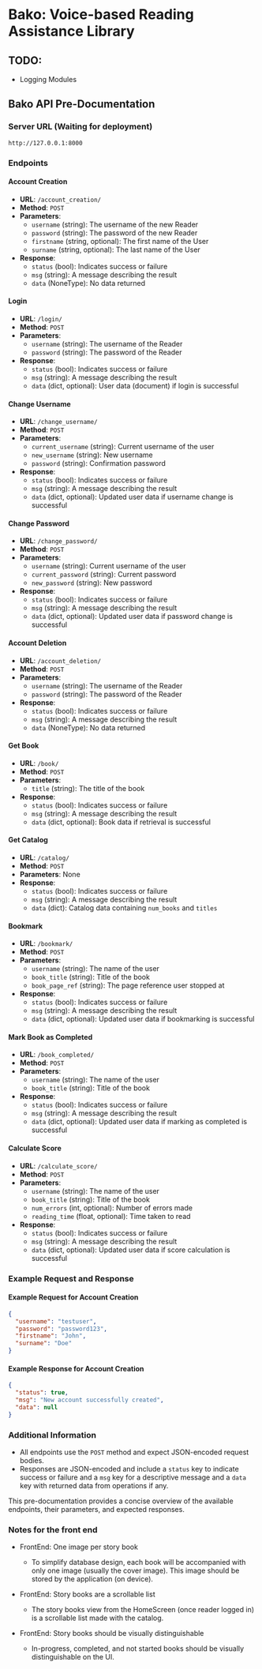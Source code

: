 # Bako: Voice-based Reading Assistance Library

## TODO:
- Logging Modules

## Bako API Pre-Documentation

### Server URL (Waiting for deployment)

```
http://127.0.0.1:8000
```

### Endpoints

#### Account Creation

- **URL**: `/account_creation/`
- **Method**: `POST`
- **Parameters**:
  - `username` (string): The username of the new Reader
  - `password` (string): The password of the new Reader
  - `firstname` (string, optional): The first name of the User
  - `surname` (string, optional): The last name of the User
- **Response**:
  - `status` (bool): Indicates success or failure
  - `msg` (string): A message describing the result
  - `data` (NoneType): No data returned

#### Login

- **URL**: `/login/`
- **Method**: `POST`
- **Parameters**:
  - `username` (string): The username of the Reader
  - `password` (string): The password of the Reader
- **Response**:
  - `status` (bool): Indicates success or failure
  - `msg` (string): A message describing the result
  - `data` (dict, optional): User data (document) if login is successful

#### Change Username

- **URL**: `/change_username/`
- **Method**: `POST`
- **Parameters**:
  - `current_username` (string): Current username of the user
  - `new_username` (string): New username
  - `password` (string): Confirmation password
- **Response**:
  - `status` (bool): Indicates success or failure
  - `msg` (string): A message describing the result
  - `data` (dict, optional): Updated user data if username change is successful

#### Change Password

- **URL**: `/change_password/`
- **Method**: `POST`
- **Parameters**:
  - `username` (string): Current username of the user
  - `current_password` (string): Current password
  - `new_password` (string): New password
- **Response**:
  - `status` (bool): Indicates success or failure
  - `msg` (string): A message describing the result
  - `data` (dict, optional): Updated user data if password change is successful

#### Account Deletion

- **URL**: `/account_deletion/`
- **Method**: `POST`
- **Parameters**:
  - `username` (string): The username of the Reader
  - `password` (string): The password of the Reader
- **Response**:
  - `status` (bool): Indicates success or failure
  - `msg` (string): A message describing the result
  - `data` (NoneType): No data returned

#### Get Book

- **URL**: `/book/`
- **Method**: `POST`
- **Parameters**:
  - `title` (string): The title of the book
- **Response**:
  - `status` (bool): Indicates success or failure
  - `msg` (string): A message describing the result
  - `data` (dict, optional): Book data if retrieval is successful

#### Get Catalog

- **URL**: `/catalog/`
- **Method**: `POST`
- **Parameters**: None
- **Response**:
  - `status` (bool): Indicates success or failure
  - `msg` (string): A message describing the result
  - `data` (dict): Catalog data containing `num_books` and `titles`

#### Bookmark

- **URL**: `/bookmark/`
- **Method**: `POST`
- **Parameters**:
  - `username` (string): The name of the user
  - `book_title` (string): Title of the book
  - `book_page_ref` (string): The page reference user stopped at
- **Response**:
  - `status` (bool): Indicates success or failure
  - `msg` (string): A message describing the result
  - `data` (dict, optional): Updated user data if bookmarking is successful

#### Mark Book as Completed

- **URL**: `/book_completed/`
- **Method**: `POST`
- **Parameters**:
  - `username` (string): The name of the user
  - `book_title` (string): Title of the book
- **Response**:
  - `status` (bool): Indicates success or failure
  - `msg` (string): A message describing the result
  - `data` (dict, optional): Updated user data if marking as completed is successful

#### Calculate Score

- **URL**: `/calculate_score/`
- **Method**: `POST`
- **Parameters**:
  - `username` (string): The name of the user
  - `book_title` (string): Title of the book
  - `num_errors` (int, optional): Number of errors made
  - `reading_time` (float, optional): Time taken to read
- **Response**:
  - `status` (bool): Indicates success or failure
  - `msg` (string): A message describing the result
  - `data` (dict, optional): Updated user data if score calculation is successful

### Example Request and Response

#### Example Request for Account Creation

```json
{
  "username": "testuser",
  "password": "password123",
  "firstname": "John",
  "surname": "Doe"
}
```

#### Example Response for Account Creation

```json
{
  "status": true,
  "msg": "New account successfully created",
  "data": null
}
```

### Additional Information

- All endpoints use the `POST` method and expect JSON-encoded request bodies.
- Responses are JSON-encoded and include a `status` key to indicate success or failure and a `msg` key for a descriptive message and a `data` key with returned data from operations if any.

This pre-documentation provides a concise overview of the available endpoints, their parameters, and expected responses. 

### Notes for the front end

- FrontEnd: One image per story book
  - To simplify database design, each book will be accompanied with only one image (usually the cover image). This image should be stored by the application (on device).

- FrontEnd: Story books are a scrollable list
  - The story books view from the HomeScreen (once reader logged in) is a scrollable list made with the catalog.

- FrontEnd: Story books should be visually distinguishable
  - In-progress, completed, and not started books should be visually distinguishable on the UI.